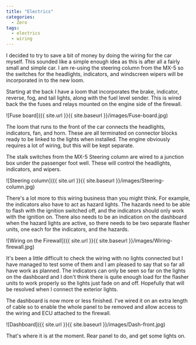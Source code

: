 ```yaml
---
title: "Electrics"
categories:
  - Zero
tags:
  - electrics
  - wiring
---
```


I decided to try to save a bit of money by doing the wiring for the car myself. This sounded like a simple enough idea as this is after all a fairly small and simple car. I am re-using the steering column from the MX-5 so the switches for the headlights, indicators, and windscreen wipers will be incorporated in to the new loom.

Starting at the back I have a loom that incorporates the brake, indicator, reverse, fog, and tail lights, along with the fuel level sender. This is wired back the the fuses and relays mounted on the engine side of the firewall.

![Fuse board]({{ site.url }}{{ site.baseurl }}/images/Fuse-board.jpg)

The loom that runs to the front of the car connects the headlights, indicators, fan, and horn. These are all terminated on connector blocks ready to be linked to the lights when installed. The engine obviously requires a lot of wiring, but this will be kept separate.

The stalk switches from the MX-5 Steering column are wired to a junction box under the passenger foot well. These will control the headlights, indicators, and wipers.

![Steering column]({{ site.url }}{{ site.baseurl }}/images/Steering-column.jpg)

There's a lot more to this wiring business than you might think. For example, the indicators also have to act as hazard lights. The hazards need to be able to flash with the ignition switched off, and the indicators should only work with the ignition on. There also needs to be an indication on the dashboard when the hazard lights are active, so there needs to be two separate flasher units, one each for the indicators, and the hazards.

![Wiring on the Firewall]({{ site.url }}{{ site.baseurl }}/images/Wiring-firewall.jpg)

It's been a little difficult to check the wiring with no lights connected but I have managed to test some of them and I am pleased to say that so far all have work as planned. The indicators can only be seen so far on the lights on the dashboard and I don't think there is quite enough load for the flasher units to work properly so the lights just fade on and off. Hopefully that will be resolved when I connect the exterior lights.

The dashboard is now more or less finished. I've wired it on an extra length of cable so to enable the whole panel to be removed and allow access to the wiring and ECU attached to the firewall.

![Dashboard]({{ site.url }}{{ site.baseurl }}/images/Dash-front.jpg)

That's where it is at the moment. Rear panel to do, and get some lights on.
